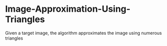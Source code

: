 # Image-Approximation-Using-Triangles
Given a target image, the algorithm approximates the image using numerous triangles
